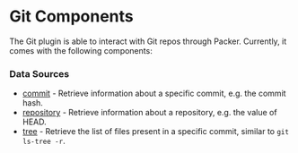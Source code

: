 # Git Components

The Git plugin is able to interact with Git repos through Packer.
Currently, it comes with the following components:

### Data Sources

- [commit](/docs/datasources/commit.mdx) - Retrieve information
    about a specific commit, e.g. the commit hash.
- [repository](/docs/datasources/repository.mdx) - Retrieve information
    about a repository, e.g. the value of HEAD.
- [tree](/docs/datasources/tree.mdx) - Retrieve the list of
    files present in a specific commit, similar to `git ls-tree -r`.

